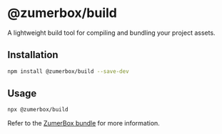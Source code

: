 # @zumerbox/build

A lightweight build tool for compiling and bundling your project assets.

## Installation

```bash
npm install @zumerbox/build --save-dev
```

## Usage

```bash
npx @zumerbox/build
```

Refer to the [ZumerBox bundle](https://github.com/zumerlab/zumerbox) for more information.
```
